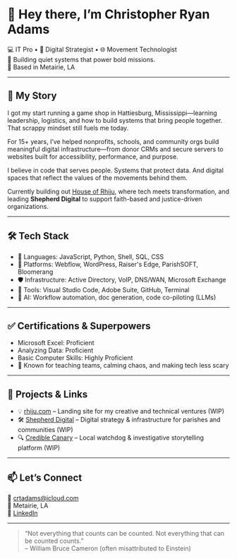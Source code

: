 # 👋 Hey there, I’m Christopher Ryan Adams

💻 IT Pro • 🎯 Digital Strategist • 🌐 Movement Technologist  
🔧 Building quiet systems that power bold missions.  
📍 Based in Metairie, LA

---

## 🚀 My Story

I got my start running a game shop in Hattiesburg, Mississippi—learning leadership, logistics, and how to build systems that bring people together. That scrappy mindset still fuels me today.

For 15+ years, I’ve helped nonprofits, schools, and community orgs build meaningful digital infrastructure—from donor CRMs and secure servers to websites built for accessibility, performance, and purpose.

I believe in code that serves people. Systems that protect data. And digital spaces that reflect the values of the movements behind them.

Currently building out [House of Rhiju](https://rhiju.com), where tech meets transformation, and leading **Shepherd Digital** to support faith-based and justice-driven organizations.

---

## 🛠 Tech Stack

- 🧠 Languages: JavaScript, Python, Shell, SQL, CSS
- 💾 Platforms: Webflow, WordPress, Raiser's Edge, ParishSOFT, Bloomerang
- 🛡 Infrastructure: Active Directory, VoIP, DNS/WAN, Microsoft Exchange
- 🧰 Tools: Visual Studio Code, Adobe Suite, GitHub, Terminal
- 🤖 AI: Workflow automation, doc generation, code co-piloting (LLMs)

---

## ✅ Certifications & Superpowers

- Microsoft Excel: Proficient  
- Analyzing Data: Proficient  
- Basic Computer Skills: Highly Proficient  
- 💬 Known for teaching teams, calming chaos, and making tech less scary

---

## 🔗 Projects & Links

- 💡 [rhiju.com](https://rhiju.com) – Landing site for my creative and technical ventures  (WIP)
- 🛠 [Shepherd Digital](https://rhiju.com/shepherd) – Digital strategy & infrastructure for parishes and communities   (WIP)
- 🔍 [Credible Canary](https://crediblecanary.org) – Local watchdog & investigative storytelling platform (WIP)

---

## 📫 Let’s Connect

📧 crtadams@icloud.com  
📍 Metairie, LA  
🔗 [LinkedIn](https://www.linkedin.com/in/christopher-adams-4556895b/)

---

> “Not everything that counts can be counted. Not everything that can be counted counts.”  
> – William Bruce Cameron (often misattributed to Einstein)

